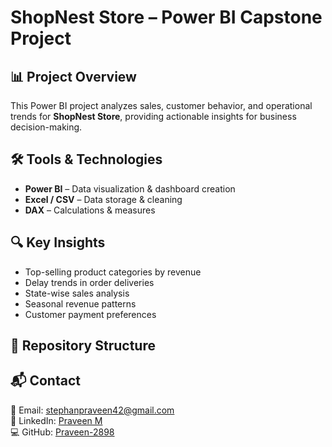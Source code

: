 # ShopNest Store – Power BI Capstone Project

## 📊 Project Overview
This Power BI project analyzes sales, customer behavior, and operational trends for **ShopNest Store**, providing actionable insights for business decision-making.

## 🛠 Tools & Technologies
- **Power BI** – Data visualization & dashboard creation
- **Excel / CSV** – Data storage & cleaning
- **DAX** – Calculations & measures

## 🔍 Key Insights
- Top-selling product categories by revenue
- Delay trends in order deliveries
- State-wise sales analysis
- Seasonal revenue patterns
- Customer payment preferences

## 📂 Repository Structure


## 📬 Contact
📧 Email: stephanpraveen42@gmail.com  
🔗 LinkedIn: [Praveen M](https://www.linkedin.com/in/praveenm755)  
💻 GitHub: [Praveen-2898](https://github.com/Praveen-2898)

